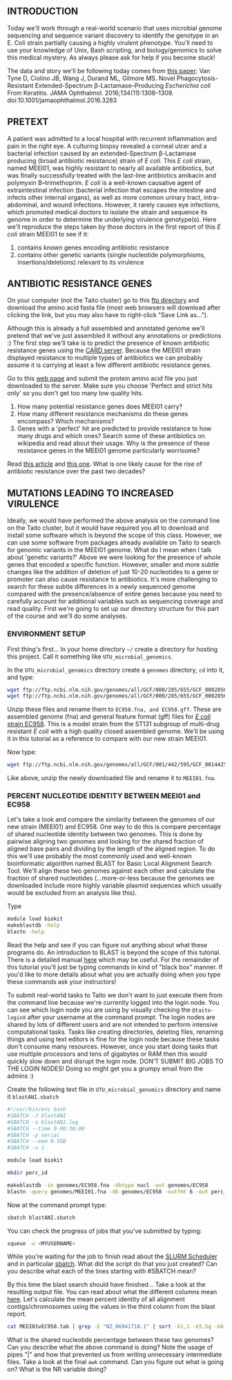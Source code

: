 ## INTRODUCTION
Today we'll work through a real-world scenario that uses microbial genome sequencing and sequence variant discovery to identify the genotype in an E. Coli strain partially causing a highly virulent phenotype. You'll need to use your knowledge of Unix, Bash scripting, and biology/genomics to solve this medical mystery. As always please ask for help if you become stuck!

The data and story we'll be following today comes from [this paper](https://jamanetwork.com/journals/jamaophthalmology/fullarticle/2552682): Van Tyne D, Ciolino JB, Wang J, Durand ML, Gilmore MS. Novel Phagocytosis-Resistant Extended-Spectrum β-Lactamase–Producing _Escherichia coli_ From Keratitis. JAMA Ophthalmol. 2016;134(11):1306–1309. doi:10.1001/jamaophthalmol.2016.3283

## PRETEXT
A patient was admitted to a local hospital with recurrent inflammation and pain in the right eye. A culturing biopsy revealed a corneal ulcer and a bacterial infection caused by an extended-Spectrum β-Lactamase producing (broad antibiotic resistance) strain of _E coli_. This _E coli_ strain, named MEEI01, was highly resistant to nearly all available antibiotics, but was finally successfully treated with the last-line antibiotics amikacin and polymyxin B–trimethoprim. _E coli_ is a well-known causative agent of extraintestinal infection (bacterial infection that escapes the intestine and infects other internal organs), as well as more common urinary tract, intra-abdominal, and wound infections. However, it rarely causes eye infections, which promoted medical doctors to isolate the strain and sequence its genome in order to determine the underlying virulence genotype(s). Here we'll reproduce the steps taken by those doctors in the first report of this _E coli_ strain MEEI01 to see if it: 

1. contains known genes encoding antibiotic resistance
2. contains other genetic variants (single nucleotide polymorphisms, insertions/deletions) relevant to its virulence

## ANTIBIOTIC RESISTANCE GENES
On your computer (not the Taito cluster) go to this [ftp directory](ftp://ftp.ncbi.nlm.nih.gov/genomes/all/GCF/001/442/595/GCF_001442595.1_ASM144259v1) and download the amino acid fasta file (most web browsers will download after clicking the link, but you may also have to right-click "Save Link as...").

Although this is already a full assembled and annotated genome we'll pretend that we've just assembled it without any annotations or predictions :) The first step we'll take is to predict the presence of known antibiotic resistance genes using the [CARD server](https://academic.oup.com/nar/article/45/D1/D566/2333912). Because the MEEI01 strain displayed resistance to multiple types of antibiotics we can probably assume it is carrying at least a few different antibiotic resistance genes. 

Go to this [web page](https://card.mcmaster.ca/analyze/rgi) and submit the protein amino acid file you just downloaded to the server. Make sure you choose 'Perfect and strict hits only' so you don't get too many low quality hits.

1. How many potential resistance genes does MEEI01 carry?
2. How many different resistance mechanisms do these genes encompass? Which mechanisms?
3. Genes with a 'perfect' hit are predicted to provide resistance to how many drugs and which ones? Search some of these antibiotics on wikipedia and read about their usage. Why is the presence of these resistance genes in the MEEI01 genome particularly worrisome?

Read [this article](https://www.helsinki.fi/fi/uutiset/elamantieteet/antibioottien-maailmanloppu-vai-vallankumous) and [this one](https://www.theguardian.com/society/2017/oct/08/world-faces-antibiotic-apocalypse-says-chief-medical-officer). What is one likely cause for the rise of antibiotic resistance over the past two decades?

## MUTATIONS LEADING TO INCREASED VIRULENCE
Ideally, we would have performed the above analysis on the command line on the Taito cluster, but it would have required you all to download and install some software which is beyond the scope of this class. However, we can use some software from packages already available on Taito to search for genomic variants in the MEEI01 genome. What do I mean when I talk about 'genetic variants?' Above we were looking for the presence of whole genes that encoded a specific function. However, smaller and more subtle changes like the addition of deletion of just 10-20 nucleotides to a gene or promoter can also cause resistance to antibiotics. It's more challenging to search for these subtle differences in a newly sequenced genome compared with the presence/absence of entire genes because you need to carefully account for additional variables such as sequencing coverage and read quality. First we're going to set up our directory structure for this part of the course and we'll do some analyses. 

### ENVIRONMENT SETUP
First thing's first... In your home directory `~/` create a directory for hosting this project. Call it something like `UTU_microbial_genomics`. 

In the `UTU_microbial_genomics` directory create a `genomes` directory, `cd` into it, and type:
```bash
wget ftp://ftp.ncbi.nlm.nih.gov/genomes/all/GCF/000/285/655/GCF_000285655.3_EC958.v1/GCF_000285655.3_EC958.v1_genomic.fna.gz
wget ftp://ftp.ncbi.nlm.nih.gov/genomes/all/GCF/000/285/655/GCF_000285655.3_EC958.v1/GCF_000285655.3_EC958.v1_genomic.gff.gz
```

Unzip these files and rename them to `EC958.fna, and EC958.gff`. These are assembled genome (fna) and general feature format (gff) files for [_E coli_ strain EC958](http://journals.plos.org/plosone/article?id=10.1371/journal.pone.0104400). This is a model strain from the ST131 subgroup of multi-drug resistant _E coli_ with a high quality closed assembled genome. We'll be using it in this tutorial as a reference to compare with our new strain MEEI01.

Now type:
```bash
wget ftp://ftp.ncbi.nlm.nih.gov/genomes/all/GCF/001/442/595/GCF_001442595.1_ASM144259v1/GCF_001442595.1_ASM144259v1_genomic.fna.gz
```

Like above, unzip the newly downloaded file and rename it to `MEEI01.fna`. 

### PERCENT NUCLEOTIDE IDENTITY BETWEEN MEEI01 and EC958
Let's take a look and compare the similarity between the genomes of our new strain (MEEI01) and EC958. One way to do this is compare percentage of shared nucleotide identity between two genomes. This is done by pairwise aligning two genomes and looking for the shared fraction of aligned base pairs and dividing by the length of the aligned region. To do this we'll use probably the most commonly used and well-known bioinformatic algorithm named BLAST for Basic Local Alignment Search Tool. We'll align these two genomes against each other and calculate the fraction of shared nucleotides (...more-or-less because the genomes we downloaded include more highly variable plasmid sequences which usually would be excluded from an analysis like this).

Type
```bash
module load biokit
makeblastdb -help
blastn -help
```

Read the help and see if you can figure out anything about what these programs do. An introduction to BLAST is beyond the scope of this tutorial. There is a detailed manual [here](https://www.ncbi.nlm.nih.gov/books/NBK279690/) which may be useful. For the remainder of this tutorial you'll just be typing commands in kind of "black box" manner. If you'd like to more details about what you are actually doing when you type these commands ask your instructors!

To submit real-world tasks to Taito we don't want to just execute them from the command line because we're currently logged into the login node. You can see which login node you are using by visually checking the `@taito-loginX` after your username at the command prompt. The login nodes are shared by lots of different users and are not intended to perform intensive computational tasks. Tasks like creating directories, deleting files, renaming things and using text editors is fine for the login node because these tasks don't consume many resources. However, once you start doing tasks that use multiple processors and tens of gigabytes or RAM then this would quickly slow down and disrupt the login node. DON'T SUBMIT BIG JOBS TO THE LOGIN NODES! Doing so might get you a grumpy email from the admins :)

Create the following text file in `UTU_microbial_genomics` directory and name it `blastANI.sbatch`

```bash
#!/usr/bin/env bash
#SBATCH -J blastANI
#SBATCH -o blastANI.log
#SBATCH --time 0-00:30:00
#SBATCH -p serial
#SBATCH --mem 0.5GB
#SBATCH -n 1

module load biokit

mkdir perc_id

makeblastdb -in genomes/EC958.fna -dbtype nucl -out genomes/EC958
blastn -query genomes/MEEI01.fna -db genomes/EC958 -outfmt 6 -out perc_id/MEEI01vEC958.tab
```

Now at the command prompt type:
```bash
sbatch blastANI.sbatch
```

You can check the progress of jobs that you've submitted by typing:
```bash
squeue -u <MYUSERNAME>
```

While you're waiting for the job to finish read about the [SLURM Scheduler](https://slurm.schedmd.com/overview.html) and in particular [sbatch](https://slurm.schedmd.com/sbatch.html). What did the script do that you just created? Can you describe what each of the lines starting with #SBATCH mean?

By this time the blast search should have finished... Take a look at the resulting output file. You can read about what the different columns mean [here](https://www.drive5.com/usearch/manual/blast6out.html). Let's calculate the mean percent identity of all alignment contigs/chromosomes using the values in the third column from the blast report.

```bash
cat MEEI01vEC958.tab | grep -E "NZ_HG941718.1" | sort -k1,1 -k5,5g -k6,6g | sort -u -k1,1 --merge | awk '{ sum += $3 } END { if (NR > 0) print sum / NR }'
```

What is the shared nucleotide percentage between these two genomes? Can you describe what the above command is doing? Note the usage of pipes "|" and how that prevented us from writing unnecessary intermediate files. Take a look at the final `awk` command. Can you figure out what is going on? What is the NR variable doing?
